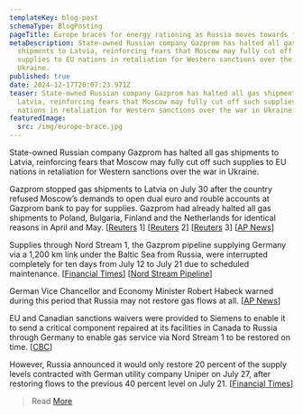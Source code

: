 ```yaml
---
templateKey: blog-post
schemaType: BlogPosting
pageTitle: Europe braces for energy rationing as Russia moves towards full gas cut-off
metaDescription: State-owned Russian company Gazprom has halted all gas
  shipments to Latvia, reinforcing fears that Moscow may fully cut off such
  supplies to EU nations in retaliation for Western sanctions over the war in
  Ukraine.
published: true
date: 2024-12-17T20:07:23.971Z
teaser: State-owned Russian company Gazprom has halted all gas shipments to
  Latvia, reinforcing fears that Moscow may fully cut off such supplies to EU
  nations in retaliation for Western sanctions over the war in Ukraine.
featuredImage:
  src: /img/europe-brace.jpg
---
```

State-owned Russian company Gazprom has halted all gas shipments to Latvia, reinforcing fears that Moscow may fully cut off such supplies to EU nations in retaliation for Western sanctions over the war in Ukraine.

Gazprom stopped gas shipments to Latvia on July 30 after the country refused Moscow’s demands to open dual euro and rouble accounts at Gazprom bank to pay for supplies. Gazprom had already halted all gas shipments to Poland, Bulgaria, Finland and the Netherlands for identical reasons in April and May. [[Reuters](https://cpgfacultyoflawthammasatuniversity.createsend1.com/t/d-l-fhdthjk-l-nj/) 1] [[Reuters](https://cpgfacultyoflawthammasatuniversity.createsend1.com/t/d-l-fhdthjk-l-nt/) 2] [[Reuters](https://cpgfacultyoflawthammasatuniversity.createsend1.com/t/d-l-fhdthjk-l-ni/) 3] [[AP News](https://cpgfacultyoflawthammasatuniversity.createsend1.com/t/d-l-fhdthjk-l-nd/)]

Supplies through Nord Stream 1, the Gazprom pipeline supplying Germany via a 1,200 km link under the Baltic Sea from Russia, were interrupted completely for ten days from July 12 to July 21 due to scheduled maintenance. [[Financial Times](https://cpgfacultyoflawthammasatuniversity.createsend1.com/t/d-l-fhdthjk-l-nh/)] [[Nord Stream Pipeline](https://cpgfacultyoflawthammasatuniversity.createsend1.com/t/d-l-fhdthjk-l-nk/)]

German Vice Chancellor and Economy Minister Robert Habeck warned during this period that Russia may not restore gas flows at all. [[AP News](https://cpgfacultyoflawthammasatuniversity.createsend1.com/t/d-l-fhdthjk-l-nu/)]

EU and Canadian sanctions waivers were provided to Siemens to enable it to send a critical component repaired at its facilities in Canada to Russia through Germany to enable gas service via Nord Stream 1 to be restored on time. [[CBC](https://cpgfacultyoflawthammasatuniversity.createsend1.com/t/d-l-fhdthjk-l-pl/)]

However, Russia announced it would only restore 20 percent of the supply levels contracted with German utility company Uniper on July 27, after restoring flows to the previous 40 percent level on July 21. [[Financial Times](https://cpgfacultyoflawthammasatuniversity.createsend1.com/t/d-l-fhdthjk-l-pr/)]

> Read [More](https://createsend.com/t/d-A3C2F02577582F662540EF23F30FEDED)